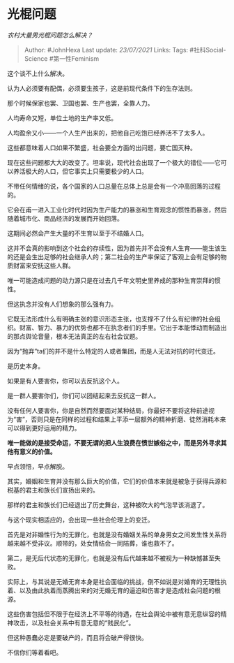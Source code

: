 # 光棍问题
*农村大量男光棍问题怎么解决？*

> Author: #JohnHexa
Last update: *23/07/2021* 
Links:
Tags:  #社科Social-Science #第一性Feminism



这个谈不上什么解决。

认为人必须要有配偶，必须要生孩子，这是前现代条件下的生存法则。

那个时候保家也罢、卫国也罢、生产也罢，全靠人力。

人均寿命又短，单位土地的生产率又低。

人均盈余又小——一个人生产出来的，把他自己吃饱已经养活不了太多人。

这些都意味着人口如果不繁盛，社会要全方面的出问题，要亡国灭种。

现在这些问题都大大的改变了。坦率说，现代社会出现了一个极大的错位——它可以养活极大的人口，但它事实上只需要极少的人口。

不带任何情绪的说，各个国家的人口总量在总体上总是会有一个冲高回落的过程的。

它会在甫一进入工业化时代时因为生产能力的暴涨和生育观念的惯性而暴涨，然后随着城市化、商品经济的发展而开始回落。

这期间必然会产生大量的不生育以至于不结婚人口。

这并不会真的影响到这个社会的存续性，因为首先并不会没有人生育——能生该生的还是会生出足够的社会继承人的；第二社会的生产率保证了客观上会有足够的物质财富来安抚这些人群。

唯一可能造成问题的动力源只是在过去几千年文明史里养成的那种生育崇拜的惯性。

但这执念并没有人们想象的那么强有力。

它既无法形成什么有明确主张的意识形态主张，也支撑不了什么有纪律的社会组织。财富、智力、暴力的优势也都不在执念者们的手里。它出于本能悸动而制造出的那点舆论音量，根本无法真正的左右社会议题。

因为“抛弃”ta们的并不是什么特定的人或者集团，而是人无法对抗的时代变迁。

是历史本身。

如果是有人要害你，你可以去反抗这个人。

是一群人要害你们，你们可以团结起来去反抗这一群人。

没有任何人要害你，你是自然而然要面对某种结局，你最好不要将这种前途视为“害”，否则只是在同样的过程和结果上平添一层额外的精神折磨、徒然消耗本来可以得到更好运用的精力。

**唯一能做的是接受命运，不要无谓的把人生浪费在愤世嫉俗之中，而是另外寻求其他有意义的价值。**

早点领悟，早点解脱。

其实，婚姻和生育并没有那么巨大的价值，它们的价值本来就是被急于获得兵源和税基的君主和族长们宣扬出来的。

那样的君主和族长们已经退出了历史舞台，这种被吹大的气泡早该消退了。

与这个现实相适应的，会出现一些社会伦理上的变迁。

首先是对非婚性行为的无罪化，也就是没有婚姻关系的单身男女之间发生性关系将越来越不受非议。顺带的，处女情结会一同陪葬，谁也救不了。

第二，是无后代状态的无罪化，也就是没有后代越来越不被视为一种缺憾甚至失败。

实际上，与其说是无婚无育本身是社会面临的挑战，倒不如说是对婚育的无理性执着、以及由此执着而蒸腾出来的对无婚无育的逼迫和伤害才是造成社会问题的根源。

这些伤害包括但不限于在经济上不平等的待遇，在社会舆论中被有意无意纵容的精神攻击，以及社会关系中有意无意的“贱民化”。

但这种愚蠢必定是要破产的，而且将会破产得很快。

不信你们等着看吧。



